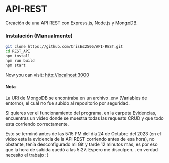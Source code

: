 # API-REST
Creación de una API REST con Express.js, Node.js y MongoDB.

### Instalación (Manualmente)

```bash
git clone https://github.com/CrisEs2506/API-REST.git
cd REST_API
npm install
npm run build
npm start
```

Now you can visit: <a target="_blank" href="http://localhost:3000">http://localhost:3000</a>

#### Nota

La URI de MongoDB se encontraba en un archivo .env (Variables de entorno), el cuál no fue subido al repositorio por seguridad.

Si quieres ver el funcionamiento del programa, en la carpeta Evidencias, encuentras un video donde se muestra todas las requests CRUD y que todo esta corriendo correctamente.

Esto se terminó antes de las 5:15 PM del día 24 de Octubre del 2023 (en el video esta la evidencia de la API REST corriendo antes de esa hora), no obstante, tenía desconfigurado mi Git y tarde 12 minutos más, es por eso que la hora de subida quedó a las 5:27. Espero me disculpen... en verdad necesito el trabajo :(


